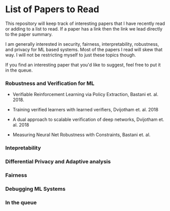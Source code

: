 List of Papers to Read
=====================
This repository will keep track of interesting papers that I have
recently read or adding to a list to read. If a paper has a link
then the link we lead directly to the paper summary. 


I am generally interested in security, fairness, interpretability,
robustness, and privacy for ML based systems. Most of the
papers I read will skew that way. I will not be restricting
myself to just these topics though. 

If you find an interesting paper that you'd like to suggest, feel
free to put it in the queue.

### Robustness and Verification for ML

* Verifiable Reinforcement Learning via Policy Extraction, Bastani et. al. 2018.

* Training verified learners with learned verifiers, Dvijotham et. al. 2018

* A dual approach to scalable verification of deep networks,  Dvijotham et. al. 2018

* Measuring Neural Net Robustness with Constraints, Bastani et. al.

### Intepretability

### Differential Privacy and Adaptive analysis

### Fairness

### Debugging ML Systems

### In the queue